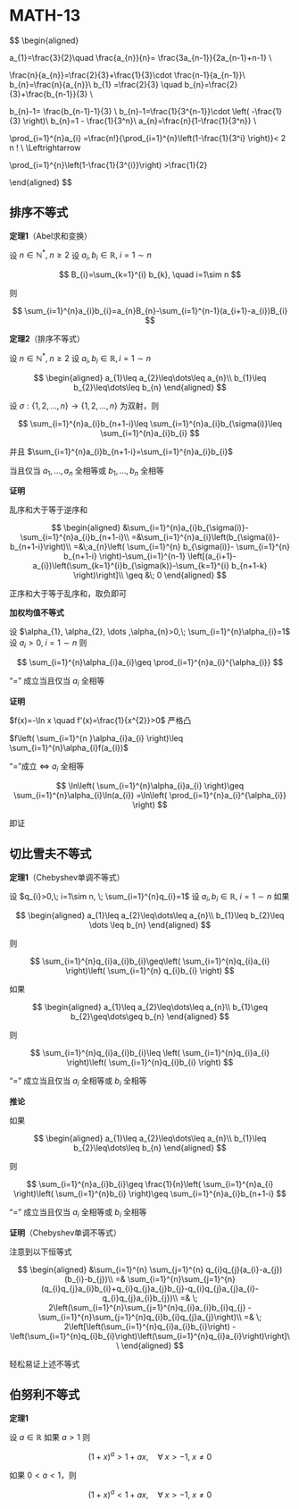 # MATH-13

$$
\begin{aligned}

a_{1}=\frac{3}{2}\quad
\frac{a_{n}}{n}= \frac{3a_{n-1}}{2a_{n-1}+n-1} \\

\frac{n}{a_{n}}=\frac{2}{3}+\frac{1}{3}\cdot \frac{n-1}{a_{n-1}}\\
b_{n}=\frac{n}{a_{n}}\\
b_{1} =\frac{2}{3} \quad b_{n}=\frac{2}{3}+\frac{b_{n-1}}{3} \\

b_{n}-1= \frac{b_{n-1}-1}{3} \\
b_{n}-1=\frac{1}{3^{n-1}}\cdot \left( -\frac{1}{3} \right)\\
b_{n}=1 - \frac{1}{3^n}\\
a_{n}=\frac{n}{1-\frac{1}{3^n}} \\

\prod_{i=1}^{n}a_{i} =\frac{n!}{\prod_{i=1}^{n}\left(1-\frac{1}{3^i} \right)}< 2 n ! \\
\Leftrightarrow 

\prod_{i=1}^{n}\left(1-\frac{1}{3^{i}}\right) >\frac{1}{2}

\end{aligned}
$$

## 排序不等式

**定理1**（Abel求和变换）

设 $n\in \mathbb{N}^*, \; n\geq 2$ 设 $a_{i}, b_{i}\in \mathbb{R}, \; i=1\sim n$

$$
B_{i}=\sum_{k=1}^{i} b_{k}, \quad i=1\sim n
$$

则

$$
\sum_{i=1}^{n}a_{i}b_{i}=a_{n}B_{n}-\sum_{i=1}^{n-1}(a_{i+1}-a_{i})B_{i}
$$


**定理2**（排序不等式）

设 $n \in \mathbb{N}^{*}, \; n\geq 2$ 设 $a_{i}, b_{i}\in \mathbb{R}, i=1\sim n$

$$
\begin{aligned}
a_{1}\leq a_{2}\leq\dots\leq a_{n}\\
b_{1}\leq b_{2}\leq\dots\leq b_{n}
\end{aligned}
$$

设 $\sigma : \{1,2,\dots,n\} \to \{1,2, \dots ,n\}$ 为双射，则

$$
\sum_{i=1}^{n}a_{i}b_{n+1-i}\leq \sum_{i=1}^{n}a_{i}b_{\sigma(i)}\leq \sum_{i=1}^{n}a_{i}b_{i}
$$

并且 $\sum_{i=1}^{n}a_{i}b_{n+1-i}=\sum_{i=1}^{n}a_{i}b_{i}$

当且仅当 $a_{1},\dots,a_{n}$ 全相等或 $b_{1},\dots,b_{n}$ 全相等

**证明**

乱序和大于等于逆序和

$$
\begin{aligned}
&\sum_{i=1}^{n}a_{i}b_{\sigma(i)}-\sum_{i=1}^{n}a_{i}b_{n+1-i}\\
=&\sum_{i=1}^{n}a_{i}\left(b_{\sigma(i)}-b_{n+1-i}\right)\\
=&\;a_{n}\left( \sum_{i=1}^{n} b_{\sigma(i)}- \sum_{i=1}^{n}  b_{n+1-i} \right)-\sum_{i=1}^{n-1} \left[(a_{i+1}-a_{i})\left(\sum_{k=1}^{i}b_{\sigma(k)}-\sum_{k=1}^{i} b_{n+1-k} \right)\right]\\
\geq &\; 0
\end{aligned}
$$

正序和大于等于乱序和，取负即可

**加权均值不等式**

设 $\alpha_{1}, \alpha_{2}, \dots ,\alpha_{n}>0,\; \sum_{i=1}^{n}\alpha_{i}=1$ 设 $a_{i}>0, \; i=1\sim n$ 则

$$
\sum_{i=1}^{n}\alpha_{i}a_{i}\geq \prod_{i=1}^{n}a_{i}^{\alpha_{i}}
$$

“=” 成立当且仅当 $a_{i}$ 全相等

**证明**

$f(x)=-\ln x \quad f'(x)=\frac{1}{x^{2}}>0$ 严格凸

$f\left( \sum_{i=1}^{n }\alpha_{i}a_{i} \right)\leq \sum_{i=1}^{n}\alpha_{i}f(a_{i})$

“=”成立 $\Leftrightarrow$ $a_{i}$ 全相等

$$
\ln\left( \sum_{i=1}^{n}\alpha_{i}a_{i} \right)\geq \sum_{i=1}^{n}\alpha_{i}\ln(a_{i})
=\ln\left( \prod_{i=1}^{n}a_{i}^{\alpha_{i}} \right)
$$

即证

## 切比雪夫不等式

**定理1**（Chebyshev单调不等式）

设 $q_{i}>0,\;  i=1\sim n, \; \sum_{i=1}^{n}q_{i}=1$ 设 $a_{i},b_{i}\in \mathbb{R}, \; i=1\sim n$ 如果

$$
\begin{aligned}
a_{1}\leq a_{2}\leq\dots\leq a_{n}\\
b_{1}\leq b_{2}\leq \dots \leq b_{n}
\end{aligned}
$$

则

$$
\sum_{i=1}^{n}q_{i}a_{i}b_{i}\geq\left( \sum_{i=1}^{n}q_{i}a_{i} \right)\left( \sum_{i=1}^{n} q_{i}b_{i} \right)
$$

如果

$$
\begin{aligned}
a_{1}\leq a_{2}\leq\dots\leq a_{n}\\
b_{1}\geq b_{2}\geq\dots\geq b_{n}
\end{aligned}
$$

则

$$
\sum_{i=1}^{n}q_{i}a_{i}b_{i}\leq \left( \sum_{i=1}^{n}q_{i}a_{i} \right)\left( \sum_{i=1}^{n}q_{i}b_{i} \right)
$$

“=” 成立当且仅当 $a_{i}$ 全相等或 $b_{i}$ 全相等

**推论**

如果

$$
\begin{aligned}
a_{1}\leq a_{2}\leq\dots\leq a_{n}\\
b_{1}\leq b_{2}\leq\dots\leq b_{n}
\end{aligned}
$$

则

$$
\sum_{i=1}^{n}a_{i}b_{i}\geq \frac{1}{n}\left( \sum_{i=1}^{n}a_{i} \right)\left( \sum_{i=1}^{n}b_{i} \right)\geq \sum_{i=1}^{n}a_{i}b_{n+1-i}
$$

“=” 成立当且仅当 $a_i$ 全相等或 $b_{i}$ 全相等

**证明**（Chebyshev单调不等式）

注意到以下恒等式

$$
\begin{aligned}
&\sum_{i=1}^{n} \sum_{j=1}^{n} q_{i}q_{j}(a_{i}-a_{j})(b_{i}-b_{j})\\
=& \sum_{i=1}^{n}\sum_{j=1}^{n}(q_{i}q_{j}a_{i}b_{i}+q_{i}q_{j}a_{j}b_{j}-q_{i}q_{j}a_{j}a_{i}-q_{i}q_{j}a_{i}b_{j})\\
=& \;  2\left(\sum_{i=1}^{n}\sum_{j=1}^{n}q_{i}a_{i}b_{i}q_{j} - \sum_{i=1}^{n}\sum_{j=1}^{n}q_{i}b_{i}q_{j}a_{j}\right)\\
=& \;  2\left[\left(\sum_{i=1}^{n}q_{i}a_{i}b_{i}\right) - \left(\sum_{i=1}^{n}q_{i}b_{i}\right)\left(\sum_{i=1}^{n}q_{i}a_{i}\right)\right]\\
\end{aligned}
$$

轻松易证上述不等式

## 伯努利不等式

**定理1**

设 $a\in \mathbb{R}$ 如果 $a>1$ 则

$$
(1+x)^{a} > 1+ax, \quad \forall \; x> -1, \; x\neq 0
$$

如果 $0<a<1$，则

$$
(1+x)^{a}<1+ax, \quad \forall \; x >-1, \; x\neq 0
$$

